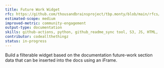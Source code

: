 ```yaml
---
title: Future Work Widget
rfc: https://github.com/thousandbrainsproject/tbp.monty/blob/main/rfcs/0015_future_work.md
estimated-scope: medium
improved-metric: community-engagement
output-type: documentation
skills: github-actions, python, github_readme_sync tool, S3, JS, HTML, CSS
contributor: codeallthethingz
status: in-progress
---
```


Build a filterable widget based on the documentation future-work section data that can be inserted into the docs using an iFrame.
